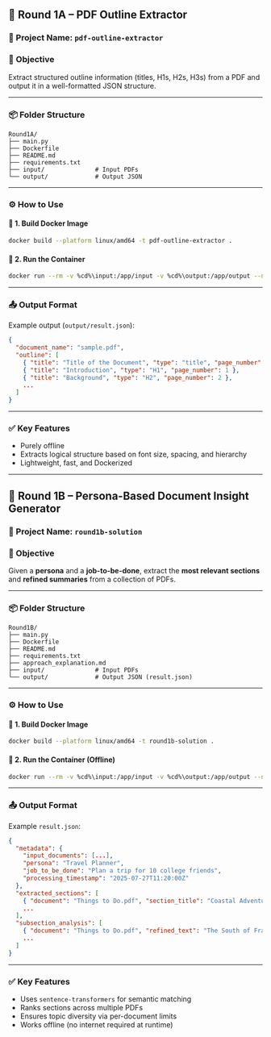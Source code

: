 
## 📁 Round 1A – PDF Outline Extractor

### 📄 Project Name: `pdf-outline-extractor`

### 🧠 Objective

Extract structured outline information (titles, H1s, H2s, H3s) from a PDF and output it in a well-formatted JSON structure.

---

### 📦 Folder Structure

```
Round1A/
├── main.py
├── Dockerfile
├── README.md
├── requirements.txt
├── input/              # Input PDFs
└── output/             # Output JSON
```

---

### ⚙️ How to Use

#### 🔧 1. Build Docker Image

```bash
docker build --platform linux/amd64 -t pdf-outline-extractor .
```

#### 🚀 2. Run the Container

```bash
docker run --rm -v %cd%\input:/app/input -v %cd%\output:/app/output --network none pdf-outline-extractor
```

---

### 📤 Output Format

Example output (`output/result.json`):

```json
{
  "document_name": "sample.pdf",
  "outline": [
    { "title": "Title of the Document", "type": "title", "page_number": 1 },
    { "title": "Introduction", "type": "H1", "page_number": 1 },
    { "title": "Background", "type": "H2", "page_number": 2 },
    ...
  ]
}
```

---

### ✅ Key Features

* Purely offline
* Extracts logical structure based on font size, spacing, and hierarchy
* Lightweight, fast, and Dockerized

---

## 📁 Round 1B – Persona-Based Document Insight Generator

### 📄 Project Name: `round1b-solution`

### 🧠 Objective

Given a **persona** and a **job-to-be-done**, extract the **most relevant sections** and **refined summaries** from a collection of PDFs.

---

### 📦 Folder Structure

```
Round1B/
├── main.py
├── Dockerfile
├── README.md
├── requirements.txt
├── approach_explanation.md
├── input/              # Input PDFs
└── output/             # Output JSON (result.json)
```

---

### ⚙️ How to Use

#### 🔧 1. Build Docker Image

```bash
docker build --platform linux/amd64 -t round1b-solution .
```

#### 🚀 2. Run the Container (Offline)

```bash
docker run --rm -v %cd%\input:/app/input -v %cd%\output:/app/output --network none round1b-solution
```

---

### 📤 Output Format

Example `result.json`:

```json
{
  "metadata": {
    "input_documents": [...],
    "persona": "Travel Planner",
    "job_to_be_done": "Plan a trip for 10 college friends",
    "processing_timestamp": "2025-07-27T11:20:00Z"
  },
  "extracted_sections": [
    { "document": "Things to Do.pdf", "section_title": "Coastal Adventures", "importance_rank": 1, "page_number": 2 },
    ...
  ],
  "subsection_analysis": [
    { "document": "Things to Do.pdf", "refined_text": "The South of France is renowned...", "page_number": 2 },
    ...
  ]
}
```

---

### ✅ Key Features

* Uses `sentence-transformers` for semantic matching
* Ranks sections across multiple PDFs
* Ensures topic diversity via per-document limits
* Works offline (no internet required at runtime)


